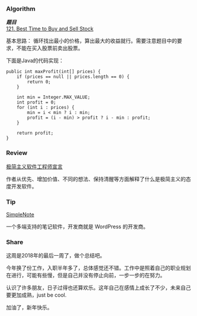 ### Algorithm

 ***题目***  
[121. Best Time to Buy and Sell Stock](https://leetcode.com/problems/best-time-to-buy-and-sell-stock/) 

基本思路：
循环找出最小的价格，算出最大的收益就行。需要注意题目中的要求，不能在买入股票前卖出股票。

下面是Java的代码实现：

```
public int maxProfit(int[] prices) {
    if (prices == null || prices.length == 0) {
        return 0;
    }

    int min = Integer.MAX_VALUE;
    int profit = 0;
    for (int i : prices) {
        min = i < min ? i : min;
        profit = (i - min) > profit ? i - min : profit;
    }

    return profit;
}
```

### Review

[极简主义软件工程师宣言](http://minifesto.org/)

作者从优先、增加价值、不同的想法、保持清醒等方面解释了什么是极简主义的态度开发软件。

### Tip

[SimpleNote](https://simplenote.com/)

一个多端支持的笔记软件，开发商就是 WordPress 的开发商。

### Share

这周是2018年的最后一周了，做个总结吧。

今年换了份工作，入职半年多了，总体感觉还不错。工作中是照着自己的职业规划在进行，可能有些慢，但是自己并没有停止向前，一步一步的在努力。

认识了许多朋友，日子过得也还算欢乐。这年自己在感情上成长了不少，未来自己要更加成熟，just be cool.

加油了，新年快乐。